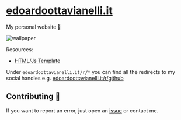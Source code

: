 # [edoardoottavianelli.it](https://www.edoardoottavianelli.it)

My personal website 💙

![wallpaper](https://github.com/edoardottt/images/blob/main/edoardoottavianelli.it/wallpaper.png)

Resources:

   - [HTML/Js Template](https://mdbootstrap.com)
<!--
   - [Embedded Twitter timeline](https://developer.twitter.com/en/docs/twitter-for-websites/timelines/overview)
-->

Under `edoardoottavianelli.it/r/*` you can find all the redirects to my social handles e.g. [edoardoottavianelli.it/r/github](https://www.edoardoottavianelli.it/r/github)

Contributing 🤝
------

If you want to report an error, just open an [issue](https://github.com/edoardottt/edoardoottavianelli.it/issues) or contact me.

